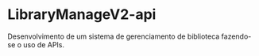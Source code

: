# LibraryManageV2-api
Desenvolvimento de um sistema de gerenciamento de biblioteca fazendo-se o uso de APIs.
